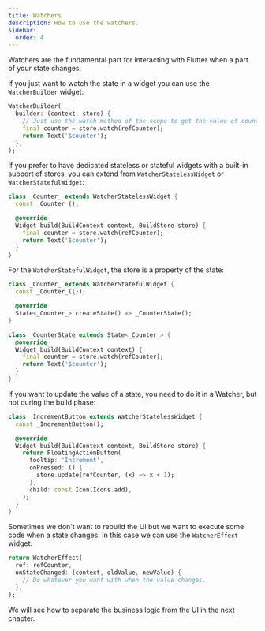 ```yaml
---
title: Watchers
description: How to use the watchers.
sidebar:
  order: 4
---
```


Watchers are the fundamental part for interacting with Flutter when a part of your state changes.

If you just want to watch the state in a widget you can use the `WatcherBuilder` widget:

```dart
WatcherBuilder(
  builder: (context, store) {
    // Just use the watch method of the scope to get the value of counter and rebuild when it changes.
    final counter = store.watch(refCounter);
    return Text('$counter');
  },
);
```

If you prefer to have dedicated stateless or stateful widgets with a built-in support of stores, you can extend from `WatcherStatelessWidget` or `WatcherStatefulWidget`:

```dart
class _Counter_ extends WatcherStatelessWidget {
  const _Counter_();

  @override
  Widget build(BuildContext context, BuildStore store) {
    final counter = store.watch(refCounter);
    return Text('$counter');
  }
}
```

For the `WatcherStatefulWidget`, the store is a property of the state:

```dart
class _Counter_ extends WatcherStatefulWidget {
  const _Counter_({});

  @override
  State<_Counter_> createState() => _CounterState();
}

class _CounterState extends State<_Counter_> {
  @override
  Widget build(BuildContext context) {
    final counter = store.watch(refCounter);
    return Text('$counter');
  }
}
```

If you want to update the value of a state, you need to do it in a Watcher, but not during the build phase:
```dart
class _IncrementButton extends WatcherStatelessWidget {
  const _IncrementButton();

  @override
  Widget build(BuildContext context, BuildStore store) {
    return FloatingActionButton(
      tooltip: 'Increment',
      onPressed: () {
        store.update(refCounter, (x) => x + 1);
      },
      child: const Icon(Icons.add),
    );
  }
}
```

Sometimes we don't want to rebuild the UI but we want to execute some code when a state changes.
In this case we can use the `WatcherEffect` widget:

```dart
return WatcherEffect(
  ref: refCounter,
  onStateChanged: (context, oldValue, newValue) {
    // Do whatever you want with when the value changes.
  },
);
```

We will see how to separate the business logic from the UI in the next chapter.